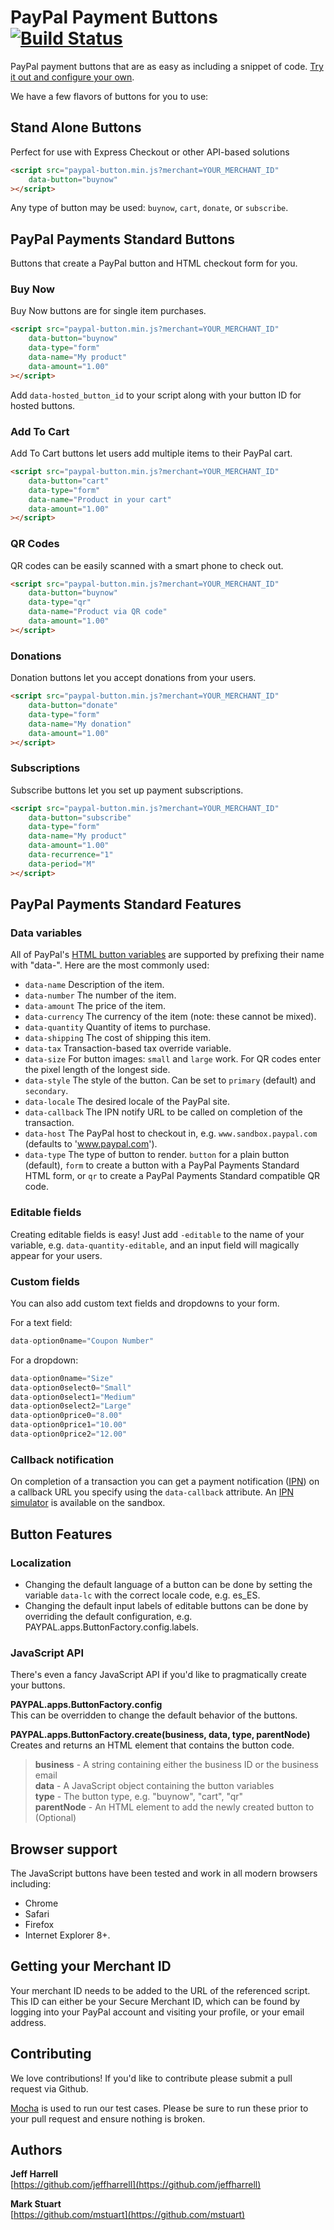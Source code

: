 # PayPal Payment Buttons [![Build Status](https://travis-ci.org/paypal/JavaScriptButtons.png?branch=master)](https://travis-ci.org/paypal/JavaScriptButtons)

PayPal payment buttons that are as easy as including a snippet of code. [Try it out and configure your own](http://paypal.github.com/JavaScriptButtons/).

We have a few flavors of buttons for you to use:



## Stand Alone Buttons

Perfect for use with Express Checkout or other API-based solutions

```html
<script src="paypal-button.min.js?merchant=YOUR_MERCHANT_ID"
    data-button="buynow"
></script>
```

Any type of button may be used: `buynow`, `cart`, `donate`, or `subscribe`.



## PayPal Payments Standard Buttons

Buttons that create a PayPal button and HTML checkout form for you.


### Buy Now
Buy Now buttons are for single item purchases.

```html
<script src="paypal-button.min.js?merchant=YOUR_MERCHANT_ID"
    data-button="buynow"
    data-type="form"
    data-name="My product"
    data-amount="1.00"
></script>
```

Add `data-hosted_button_id` to your script along with your button ID for hosted buttons.


### Add To Cart
Add To Cart buttons let users add multiple items to their PayPal cart.

```html
<script src="paypal-button.min.js?merchant=YOUR_MERCHANT_ID"
    data-button="cart"
    data-type="form"
    data-name="Product in your cart"
    data-amount="1.00"
></script>
```

### QR Codes
QR codes can be easily scanned with a smart phone to check out.

```html
<script src="paypal-button.min.js?merchant=YOUR_MERCHANT_ID"
    data-button="buynow"
    data-type="qr"
    data-name="Product via QR code"
    data-amount="1.00"
></script>
```

### Donations
Donation buttons let you accept donations from your users.

```html
<script src="paypal-button.min.js?merchant=YOUR_MERCHANT_ID"
    data-button="donate"
    data-type="form"
    data-name="My donation"
    data-amount="1.00"
></script>
```

### Subscriptions
Subscribe buttons let you set up payment subscriptions.

```html
<script src="paypal-button.min.js?merchant=YOUR_MERCHANT_ID"
    data-button="subscribe"
    data-type="form"
    data-name="My product"
    data-amount="1.00"
    data-recurrence="1"
    data-period="M"
></script>
```

## PayPal Payments Standard Features

### Data variables
All of PayPal's [HTML button variables](https://developer.paypal.com/webapps/developer/docs/classic/paypal-payments-standard/integration-guide/Appx_websitestandard_htmlvariables/) are supported by prefixing their name with "data-". Here are the most commonly used:

* `data-name` Description of the item.
* `data-number` The number of the item.
* `data-amount` The price of the item.
* `data-currency` The currency of the item (note: these cannot be mixed).
* `data-quantity` Quantity of items to purchase.
* `data-shipping` The cost of shipping this item.
* `data-tax` Transaction-based tax override variable.
* `data-size` For button images: `small` and `large` work. For QR codes enter the pixel length of the longest side.
* `data-style` The style of the button. Can be set to `primary` (default) and `secondary`.
* `data-locale` The desired locale of the PayPal site.
* `data-callback` The IPN notify URL to be called on completion of the transaction.
* `data-host` The PayPal host to checkout in, e.g. `www.sandbox.paypal.com` (defaults to 'www.paypal.com').
* `data-type` The type of button to render. `button` for a plain button (default), `form` to create a button with a PayPal Payments Standard HTML form, or `qr` to create a PayPal Payments Standard compatible QR code.


### Editable fields
Creating editable fields is easy! Just add `-editable` to the name of your variable, e.g. `data-quantity-editable`, and an input field will magically appear for your users.


### Custom fields
You can also add custom text fields and dropdowns to your form.


For a text field:
```javascript
data-option0name="Coupon Number"
```

For a dropdown:
```javascript
data-option0name="Size"
data-option0select0="Small"
data-option0select1="Medium"
data-option0select2="Large"
data-option0price0="8.00"
data-option0price1="10.00"
data-option0price2="12.00"
```

### Callback notification
On completion of a transaction you can get a payment notification ([IPN](https://developer.paypal.com/docs/classic/ipn/integration-guide/IPNIntro/)) on a callback URL you specify using the `data-callback` attribute. An [IPN simulator](https://developer.paypal.com/webapps/developer/applications/ipn_simulator) is available on the sandbox.


## Button Features

### Localization
* Changing the default language of a button can be done by setting the variable `data-lc` with the correct locale code, e.g. es_ES.
* Changing the default input labels of editable buttons can be done by overriding the default configuration, e.g. PAYPAL.apps.ButtonFactory.config.labels.


### JavaScript API
There's even a fancy JavaScript API if you'd like to pragmatically create your buttons.

**PAYPAL.apps.ButtonFactory.config**  
This can be overridden to change the default behavior of the buttons.

**PAYPAL.apps.ButtonFactory.create(business, data, type, parentNode)**  
Creates and returns an HTML element that contains the button code. 
> **business** - A string containing either the business ID or the business email  
> **data** - A JavaScript object containing the button variables  
> **type** - The button type, e.g. "buynow", "cart", "qr"  
> **parentNode** - An HTML element to add the newly created button to (Optional)  


## Browser support 
The JavaScript buttons have been tested and work in all modern browsers including:

* Chrome
* Safari
* Firefox
* Internet Explorer 8+.


## Getting your Merchant ID
Your merchant ID needs to be added to the URL of the referenced script. This ID can either be your Secure Merchant ID, which can be found by logging into your PayPal account and visiting your profile, or your email address.


## Contributing 

We love contributions! If you'd like to contribute please submit a pull request via Github. 

[Mocha](https://github.com/visionmedia/mocha) is used to run our test cases. Please be sure to run these prior to your pull request and ensure nothing is broken.


## Authors
**Jeff Harrell**  
[https://github.com/jeffharrell](https://github.com/jeffharrell)

**Mark Stuart**  
[https://github.com/mstuart](https://github.com/mstuart)
